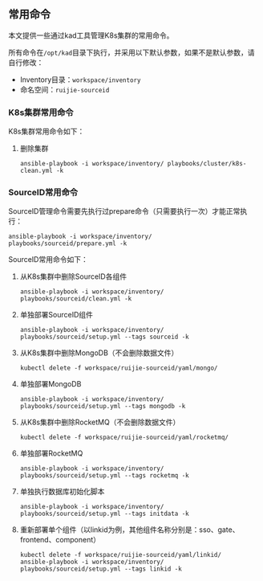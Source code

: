 ## 常用命令

本文提供一些通过kad工具管理K8s集群的常用命令。

所有命令在`/opt/kad`目录下执行，并采用以下默认参数，如果不是默认参数，请自行修改：
- Inventory目录：`workspace/inventory`
- 命名空间：`ruijie-sourceid`


### K8s集群常用命令

K8s集群常用命令如下：

1. 删除集群
    ```
    ansible-playbook -i workspace/inventory/ playbooks/cluster/k8s-clean.yml -k
    ```

### SourceID常用命令

SourceID管理命令需要先执行过prepare命令（只需要执行一次）才能正常执行：
```
ansible-playbook -i workspace/inventory/ playbooks/sourceid/prepare.yml -k
```

SourceID常用命令如下：

1. 从K8s集群中删除SourceID各组件
    ```
    ansible-playbook -i workspace/inventory/ playbooks/sourceid/clean.yml -k
    ```
1. 单独部署SourceID组件
    ```
    ansible-playbook -i workspace/inventory/ playbooks/sourceid/setup.yml --tags sourceid -k
    ```
1. 从K8s集群中删除MongoDB（不会删除数据文件）
    ```
    kubectl delete -f workspace/ruijie-sourceid/yaml/mongo/
    ```
1. 单独部署MongoDB
    ```
    ansible-playbook -i workspace/inventory/ playbooks/sourceid/setup.yml --tags mongodb -k
    ```
1. 从K8s集群中删除RocketMQ（不会删除数据文件）
    ```
    kubectl delete -f workspace/ruijie-sourceid/yaml/rocketmq/
    ```
1. 单独部署RocketMQ
    ```
    ansible-playbook -i workspace/inventory/ playbooks/sourceid/setup.yml --tags rocketmq -k
    ```
1. 单独执行数据库初始化脚本
    ```
    ansible-playbook -i workspace/inventory/ playbooks/sourceid/setup.yml --tags initdata -k
    ```
1. 重新部署单个组件（以linkid为例，其他组件名称分别是：sso、gate、frontend、component）
    ```
    kubectl delete -f workspace/ruijie-sourceid/yaml/linkid/
    ansible-playbook -i workspace/inventory/ playbooks/sourceid/setup.yml --tags linkid -k
    ```
